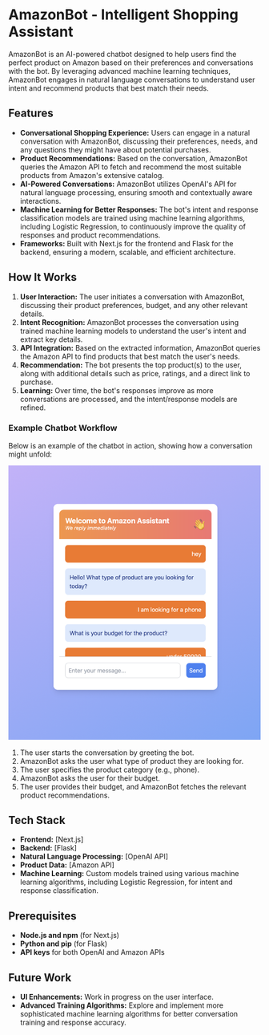 # AmazonBot - Intelligent Shopping Assistant

AmazonBot is an AI-powered chatbot designed to help users find the perfect product on Amazon based on their preferences and conversations with the bot. By leveraging advanced machine learning techniques, AmazonBot engages in natural language conversations to understand user intent and recommend products that best match their needs.

## Features

- **Conversational Shopping Experience:** Users can engage in a natural conversation with AmazonBot, discussing their preferences, needs, and any questions they might have about potential purchases.
- **Product Recommendations:** Based on the conversation, AmazonBot queries the Amazon API to fetch and recommend the most suitable products from Amazon's extensive catalog.
- **AI-Powered Conversations:** AmazonBot utilizes OpenAI's API for natural language processing, ensuring smooth and contextually aware interactions.
- **Machine Learning for Better Responses:** The bot's intent and response classification models are trained using machine learning algorithms, including Logistic Regression, to continuously improve the quality of responses and product recommendations.
- **Frameworks:** Built with Next.js for the frontend and Flask for the backend, ensuring a modern, scalable, and efficient architecture.

## How It Works

1. **User Interaction:** The user initiates a conversation with AmazonBot, discussing their product preferences, budget, and any other relevant details.
2. **Intent Recognition:** AmazonBot processes the conversation using trained machine learning models to understand the user's intent and extract key details.
3. **API Integration:** Based on the extracted information, AmazonBot queries the Amazon API to find products that best match the user's needs.
4. **Recommendation:** The bot presents the top product(s) to the user, along with additional details such as price, ratings, and a direct link to purchase.
5. **Learning:** Over time, the bot's responses improve as more conversations are processed, and the intent/response models are refined.

### Example Chatbot Workflow

Below is an example of the chatbot in action, showing how a conversation might unfold:

![AmazonBot Workflow](screenshot.png)

1. The user starts the conversation by greeting the bot.
2. AmazonBot asks the user what type of product they are looking for.
3. The user specifies the product category (e.g., phone).
4. AmazonBot asks the user for their budget.
5. The user provides their budget, and AmazonBot fetches the relevant product recommendations.

## Tech Stack

- **Frontend:** [Next.js]
- **Backend:** [Flask]
- **Natural Language Processing:** [OpenAI API]
- **Product Data:** [Amazon API]
- **Machine Learning:** Custom models trained using various machine learning algorithms, including Logistic Regression, for intent and response classification.

## Prerequisites

- **Node.js and npm** (for Next.js)
- **Python and pip** (for Flask)
- **API keys** for both OpenAI and Amazon APIs

## Future Work

- **UI Enhancements:** Work in progress on the user interface.
- **Advanced Training Algorithms:** Explore and implement more sophisticated machine learning algorithms for better conversation training and response accuracy.
